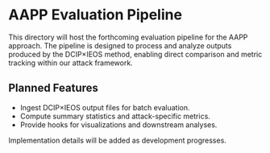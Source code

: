 # AAPP Evaluation Pipeline

This directory will host the forthcoming evaluation pipeline for the AAPP approach. The pipeline is designed to process and analyze outputs produced by the DCIP×IEOS method, enabling direct comparison and metric tracking within our attack framework.

## Planned Features
- Ingest DCIP×IEOS output files for batch evaluation.
- Compute summary statistics and attack-specific metrics.
- Provide hooks for visualizations and downstream analyses.

Implementation details will be added as development progresses.